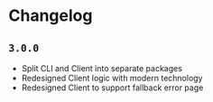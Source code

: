 # Changelog

## `3.0.0`

- Split CLI and Client into separate packages
- Redesigned Client logic with modern technology
- Redesigned Client to support fallback error page
